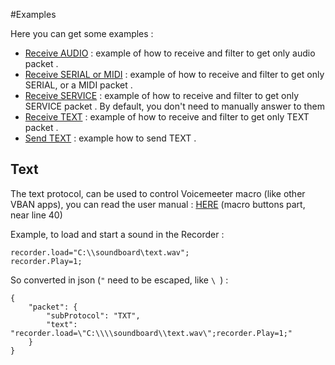 #Examples

Here you can get some examples :

* [Receive AUDIO](Receive%20AUDIO.json) : example of how to receive and filter to get only audio packet .
* [Receive SERIAL or MIDI](Receive%20SERIAL%20or%20MIDI.json) : example of how to receive and filter to get only SERIAL, or a MIDI packet .
* [Receive SERVICE](Receive%20SERVICE.json) : example of how to receive and filter to get only SERVICE packet . By default, you don't need to manually answer to them
* [Receive TEXT](Receive%20TEXT.json) : example of how to receive and filter to get only TEXT packet .
* [Send TEXT](Send%20TEXT.json) : example how to send TEXT .

## Text
The text protocol, can be used to control Voicemeeter macro (like other VBAN apps), you can read the user manual : [HERE](https://vb-audio.com/Voicemeeter/Voicemeeter_UserManual.pdf) (macro buttons part, near line 40)

Example, to load and start a sound in the Recorder :
```
recorder.load="C:\\soundboard\text.wav";
recorder.Play=1;
```

So converted in json (`"` need to be escaped, like `\ `) :
```
{
    "packet": {
        "subProtocol": "TXT",
        "text": "recorder.load=\"C:\\\\soundboard\\text.wav\";recorder.Play=1;"
    }
}
```
